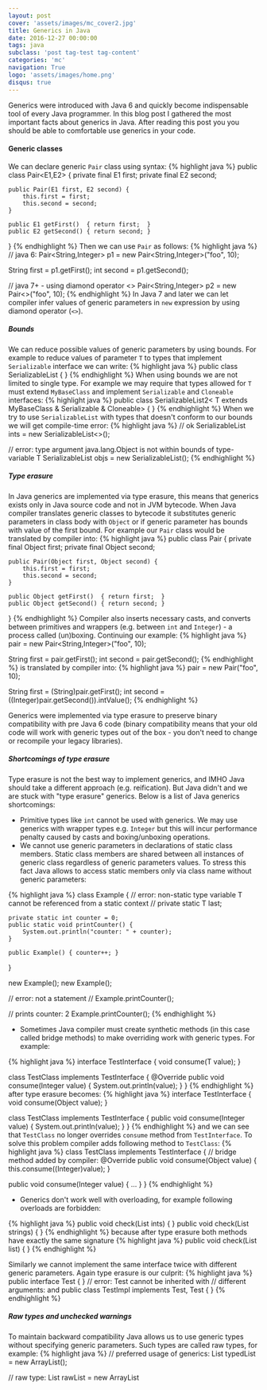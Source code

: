 ```yaml
---
layout: post
cover: 'assets/images/mc_cover2.jpg'
title: Generics in Java
date: 2016-12-27 00:00:00
tags: java 
subclass: 'post tag-test tag-content'
categories: 'mc'
navigation: True
logo: 'assets/images/home.png'
disqus: true
---
```


Generics were introduced with Java 6 and quickly
become indispensable tool of every Java programmer.
In this blog post I gathered the most important
facts about generics in Java. After reading this post you
you should be able to comfortable use generics in
your code.

#### Generic classes

We can declare generic `Pair` class using syntax:
{% highlight java %}
public class Pair<E1,E2> {
    private final E1 first;
    private final E2 second;

    public Pair(E1 first, E2 second) {
        this.first = first;
        this.second = second;
    }

    public E1 getFirst()  { return first;  }
    public E2 getSecond() { return second; }
}
{% endhighlight %}
Then we can use `Pair` as follows:
{% highlight java %}
// java 6:
Pair<String,Integer> p1 = new Pair<String,Integer>("foo", 10);
  
String first = p1.getFirst();
int second = p1.getSecond();
  
// java 7+ - using diamond operator <>
Pair<String,Integer> p2 = new Pair<>("foo", 10);
{% endhighlight %}
In Java 7 and later we can let compiler infer values of generic parameters
in `new` expression by using diamond operator (`<>`).

##### Bounds

We can reduce possible values of generic parameters by using bounds.
For example to reduce values of parameter `T` to types that
implement `Serializable` interface we can write:
{% highlight java %}
public class SerializableList<T extends Serializable> { }
{% endhighlight %}
When using bounds we are not limited to single type.
For example we may
require that types allowed for `T` must extend `MyBaseClass` and
implement `Serializable` and `Cloneable` interfaces:
{% highlight java %}
public class SerializableList2<
   T extends MyBaseClass & Serializable & Cloneable> { }
{% endhighlight %}
When we try to use `SerializableList` with types that doesn't
conform to our bounds we will get compile-time error:
{% highlight java %}
// ok
SerializableList<Integer> ints = new SerializableList<>();

// error: type argument java.lang.Object is not within bounds of type-variable T
SerializableList<Object> objs = new SerializableList<Object>();
{% endhighlight %}

##### Type erasure

In Java generics are implemented via type erasure, this means that
generics exists only in Java source code and not in JVM bytecode.
When Java compiler translates generic classes to bytecode it
substitutes generic parameters in class body with `Object`
or if generic parameter has bounds with value of the first bound.
For example our `Pair` class would be translated by compiler into:
{% highlight java %}
public class Pair {
    private final Object first;
    private final Object second;

    public Pair(Object first, Object second) {
        this.first = first;
        this.second = second;
    }

    public Object getFirst()  { return first;  }
    public Object getSecond() { return second; }
}
{% endhighlight %}
Compiler also inserts necessary casts, and converts between primitives 
and wrappers (e.g. between `int` and `Integer`) - a process
called (un)boxing. Continuing our example:
{% highlight java %}
pair = new Pair<String,Integer>("foo", 10);

String first = pair.getFirst();
int second = pair.getSecond();
{% endhighlight %}
is translated by compiler into:
{% highlight java %}
pair = new Pair("foo", 10);

String first = (String)pair.getFirst();
int second = ((Integer)pair.getSecond()).intValue();
{% endhighlight %}

Generics were implemented via type erasure to preserve binary
compatibility with pre Java 6 code (binary compatibility means that
your old code will work with generic types out of the box - you
don't need to change or recompile your legacy libraries).

##### Shortcomings of type erasure

Type erasure is not the best way to implement generics, and IMHO Java
should take a different approach (e.g. reification).
But Java didn't and we are stuck with "type erasure" generics.
Below is a list of Java generics shortcomings:

* Primitive types like `int` cannot be used with generics.
 We may use generics with wrapper types e.g. `Integer` but this
 will incur performance penalty caused by casts and boxing/unboxing operations.
* We cannot use generic parameters in declarations of static class
 members. Static class members are shared between all instances of generic
 class regardless of generic parameters values. To stress this fact
 Java allows to access static members only via class name without
 generic parameters:

{% highlight java %}
class Example<T> {
    // error: non-static type variable T cannot be referenced from a static context
    // private static T last;

    private static int counter = 0;
    public static void printCounter() {
        System.out.println("counter: " + counter);
    }

    public Example() { counter++; }
}

new Example<Integer>();
new Example<String>();

// error: not a statement
// Example<Integer>.printCounter();

// prints counter: 2
Example.printCounter();
{% endhighlight %}

* Sometimes Java compiler must create synthetic methods
 (in this case called bridge methods) to make overriding
 work with generic types. For example:

{% highlight java %}
interface TestInterface<T> {
    void consume(T value);
}

class TestClass implements TestInterface<Integer> {
    @Override
    public void consume(Integer value) {
        System.out.println(value);
    }
}
{% endhighlight %}
after type erasure becomes:
{% highlight java %}
interface TestInterface {
	void consume(Object value);
}

class TestClass implements TestInterface {
    public void consume(Integer value) {
        System.out.println(value);
    }
}
{% endhighlight %}
and we can see that `TestClass` no longer overrides
`consume` method from `TestInterface`. To solve this
problem compiler adds following method to `TestClass`:
{% highlight java %}
class TestClass implements TestInterface {
   // bridge method added by compiler:
   @Override public void consume(Object value) {
	 this.consume((Integer)value);
   }

   public void consume(Integer value) { ... }
}
{% endhighlight %}

* Generics don't work well with overloading, for example following
 overloads are forbidden:

{% highlight java %}
public void check(List<Integer> ints) { }
public void check(List<String> strings) { }
{% endhighlight %}
because after type erasure both methods have exactly the same signature
{% highlight java %}
public void check(List list) { }
{% endhighlight %}

Similarly we cannot implement the same interface twice
with different generic parameters. Again type erasure is our culprit:
{% highlight java %}
public interface Test<T> { }
// error: Test cannot be inherited with 
//	  different arguments: <Integer> and <String>
public class TestImpl 
	implements Test<Integer>, Test<String> { }
{% endhighlight %}

##### Raw types and unchecked warnings

To maintain backward compatibility Java allows us to use generic types
without specifying generic parameters. Such types are called raw types,
for example:
{% highlight java %}
// preferred usage of generics:
List<Integer> typedList = new ArrayList<Integer>();

// raw type:
List rawList = new ArrayList<Object>();
rawList.add("foo"); // unchecked warning
{% endhighlight %}
Raw types can be treated like generic types after type erasure.
Raw types should only be used to interact with legacy code.

When working with raw types compiler may generate an unchecked warning:
{% highlight nohighlight %}
warning: unchecked call to add(E) as a member of the raw type java.util.List
{% endhighlight %}
This warning means that compiler is not sure if we used generic type
correctly and in case that we didn't we should expect `ClassCastException`
at runtime. For example:
{% highlight java %}
public static void main(String[] args) {
  List<Integer> ints = new ArrayList<Integer>();

  List rawList = ints;
  legacyCode(rawList);

  int x = ints.get(0); // ClassCastException
}

public static void legacyCode(List list) {
  list.add("foo"); // unchecked warning
}
{% endhighlight %}
The problem here is that the client of `legacyCode` expected that `legacyCode`
will add integer to provided list. A simple solution is to use
`List<Object>` instead of `List<Integer>`
if `legacyCode` may add different types to list.
Notice also that line which generated unchecked warning didn't throw
any exception, exception was thrown later when the
client wanted to access list element.

We may suppress unchecked warning at the method or class level by using
`@SuppressWarnings("unchecked")` annotation.

#### Generic methods

We can declare generic method as follows:
{% highlight java %}
public static <E1,E2> Pair<E1,E2> pair(E1 first, E2 second) {
   return new Pair<E1,E2>(first, second);
}
{% endhighlight %}

Generic methods are invoked like ordinary methods:
{% highlight java %}
Pair<String,Integer> p1 = pair("foo", 10);
{% endhighlight %}
In most cases compiler will be able to infer proper values of
generic parameters. When it won't we can override compiler by
explicitly specifying generic parameters values:
{% highlight java %}
ClassName.<String,Number>staticMethod(arg1, arg2);
// or
this.<String,Integer>instanceMethod(arg1, arg2);

// syntax error:
// <String,Integer>method(arg1, arg2);
{% endhighlight %}

#### Wildcards

Let's consider method that copies elements from one list to
another:
{% highlight java %}
public static <T> void copy(List<T> dest, List<T> src) {
   for (T element: src) {
	  dest.add(element);
   }
}
{% endhighlight %}
It works perfectly with lists of integers:
{% highlight java %}
List<Integer> src = Arrays.asList(1,2,3);
List<Integer> dest = new ArrayList<>();
copy(dest, src);
{% endhighlight %}
But fails when we want to copy integers to list of numbers:
{% highlight java %}
List<Integer> src = Arrays.asList(1,2,3);
List<Number> nums = new ArrayList<>();
// error: method cannot be applied to given types
copy(nums, src);
{% endhighlight %}
We may fix method by adding second generic parameter:
{% highlight java %}
public static <D,S extends D>
void copy(List<D> dest, List<S> src) {
   for (S element: src) {
	  dest.add(element);
   }
}
{% endhighlight %}
This is so common situation that Java introduces a shortcut:
{% highlight java %}
public static <T> void copy(List<T> dest, List<? extends T> src) {
  for (T element: src) {
	  dest.add(element);
  }
}
{% endhighlight %}
Type `List<? extends T>` means that this is a list of elements that
extends or implements type `T`.

Wildcards allows us to reduce number of required generic parameters and
made method declarations more clear, for example:
{% highlight java %}
public static <T> boolean isNullOrEmpty(Collection<T> coll) {
  return coll == null || coll.isEmpty();
}

public static boolean isNullOrEmptyWildcards(Collection<?> coll) {
  return coll == null || coll.isEmpty();
}
{% endhighlight %}
Here `Collections<?>` means collection of elements of some certain type 
e.g. this may be
`Collection<Object>` or `Collection<MyClass>`.

##### super bound

`super` bound may be used only with wildcards.
`super` bound restricts values of wildcard to given class
and all of its superclasses, for example method:
{% highlight java %}
void process(List<? super Integer> list) { }
{% endhighlight %}
can only be used with `List<Integer>`, `List<Number>` and `List<Object>`.
Calling method with `List<String>` results in compile time error.

While `extends` bound is useful when we want to get values
from generic type instance,
`super` bound is needed when we want to pass values to generic type instance.
For example:
{% highlight java %}
static <T> void produceConsume(
	  Producer<? extends T> producer,
	  Consumer<? super T> consumer)
{
  for(;;) {
	  T value = producer.produce();
	  consumer.consume(value);
  }
}
{% endhighlight %}
Here `Producer` may produce type `T` or more derived type, and `Consumer`
may consume type `T` or more general type e.g. `Object`. Thanks to
wildcards we may use `produceConsume` with `Producer<Integer>` and
`Consumer<Object>`.

NOTE: Java compiler tries to infer the most specific type for
generic parameters. In call to `produceConsume` with `Producer<Integer>`
and `Consumer<Object>` `Integer` will be used as `T` parameter value.

##### Wildcard capture

Let's say that we want to create a method that swaps elements of
the list, we may write:
{% highlight java %}
public static void swap(List<?> list, int i1, int i2) {
   // doesn't compile
   ? tmp = list.get(i1);
   list.set(i1, list.get(i2));
   list.set(i2, tmp);
}
{% endhighlight %}
Unfortunately above code doesn't compile. We may either
introduce generic parameter to method signature or create
a helper method with generic parameter that 
will "capture" wildcard value:
{% highlight java %}
public static void swap(List<?> list, int i1, int i2) {
   swapImpl(list, i1, i2);
}
private static <T> void swapImpl(List<T> list, int i1, int i2) {
   T tmp = list.get(i1);
   list.set(i1, list.get(i2));
   list.set(i2, tmp);
}
{% endhighlight %}

Introducing generic parameter is always better solution than
using wildcard capture. I only mention above technique because
it is often used in Java Collection Framework.

#### Covariance and contravariance

With Java arrays we may write:
{% highlight java %}
String[] strings = { "foo", "bar" };
Object[] objects = strings;
{% endhighlight %}
We say that Java arrays are covariant.

Generics in Java are invariant this means that below
code doesn't compile:
{% highlight java %}
List<String> strings = Arrays.asList("foo", "bar");
// error: incompatible types
List<Object> objects = strings;
{% endhighlight %}
We must tread `List<String>` and `List<Object>` as two
distinct types.

Still we may use wildcards to refer to either
`List<String>` or `List<Object>`:
{% highlight java %}
List<String> strings = Arrays.asList("foo", "bar");
List<Object> objects = Arrays.asList(true, 1, "foo");

List<?> list = strings;
list = objects;
{% endhighlight %}
`List<?>` should be treated as superclass of any `List<T>`,
because it represents list of objects of some certain type.

We can't do much with `List<?>`, we can only get `Objects` from it,
add `null`s and ask for size (operations allowed for any list):
{% highlight java %}
List<?> list = strings;

list.add(null);
Object value = list.get(0);
list.size();
{% endhighlight %}
Operations on `List<?>` are limited because we don't know what types list contains.
We may limit range of possible types with bounds thus gaining
more functionality:
{% highlight java %}
List<? extends Number> numbers = Arrays.asList(1.2, 3.5);
Number num = numbers.get(0);
{% endhighlight %}
Now compiler knows that list elements are at least numbers so
we may assign result of `get()` to variable of type `Number`.
Still we are not able to put anything beyond `null` into list,
because we don't know if this is a list of doubles or a list of integers.

When we want to add elements to list we should use `super` bound:
{% highlight java %}
List<? super Number> numbers =
   new ArrayList<Object>(Arrays.asList("foo", true));

numbers.add(3);
numbers.add(3.2);
{% endhighlight %}
Now compiler knows that list holds numbers or elements more general
than numbers e.g. objects, so adding number to list is safe.

#### How to use generic types with `instanceof` and `class` 

Because of type erasure types `List<Object>` and `List<Integer>` are
indistinguishable to JVM. To check if value is instance of `List` we
may write:
{% highlight java %}
Object value = new ArrayList<Integer>();

if (value instanceof List<?>) {
   // do something
}
{% endhighlight %}
Similarly types `List<Object>` and `List<Integer>` are represented
by the same class token:
{% highlight java %}
List<Integer> integers = new ArrayList<Integer>();
List<Object> objects = new ArrayList<Object>();

Class<? extends List> integersClazz = integers.getClass();
Class<? extends List> objectsClazz = objects.getClass();
Class<ArrayList> arrayListClazz = ArrayList.class;

// true
System.out.println(integersClazz.equals(objectsClazz));
// true
System.out.println(integersClazz.equals(arrayListClazz));
{% endhighlight %}
Notice that in instance test we should use type with wildcard (`List<?>`) but to
get class token we should use raw type (`ArrayList.class`).

#### Generics and arrays

Let's consider this innocent looking code:
{% highlight java %}
public static <T> T[] toArray(T v1) {
  T[] array = (T[]) new Object[1]; // unchecked warning
  array[0] = v1;
  return array;
}
{% endhighlight %}
Calling this method results in `ClassCastException`:
{% highlight java %}
String[] s = toArray("foo"); // class cast exception
{% endhighlight %}
Because we cannot assign `Object[]` instance to `String[]` variable.
The source of the trouble is type erasure again.
Because value of parameter `T` is not accessible at runtime
we don't know what array we should create - should it be array of
objects or maybe array of strings. We may fix this method by passing
additional parameter that will represent required type of array elements:
{% highlight java %}
public static <T> T[] toArray(T v1, Class<T> type) {
  T[] array = (T[]) Array.newInstance(type, 1);
  array[0] = v1;
  return array;
}

String[] s = toArray("foo", String.class);
{% endhighlight %}
Now method works as expected but is cumbersome to use.

Another problem with arrays and generics is that we cannot
create array with generic elements - type erasure is culprit again:
{% highlight java %}
// error: generic array creation
// List<Integer>[] lists = new List<Integer>[3];

List<Integer>[] lists = (List<Integer>[]) new List[3];
{% endhighlight %}
To create array of generic types we must use raw type and cast.

To sum up: you should avoid mixing arrays and generics.

#### Generics and varargs

Java varargs methods are implemented using arrays, when we try
to use varargs with generics:
{% highlight java %}
public static <T> List<T> concat(List<? extends T>... lists) {
   List<T> concatenated = new ArrayList<T>();

   for (List<? extends T> l: lists) {
	  concatenated.addAll(l);
   }

   return concatenated;
}
{% endhighlight %}
compiler issues a warning:
{% highlight nohighlight %}
warning: unchecked generic array creation for varargs parameter
{% endhighlight %}
Generic varargs suffer from the same problems as generic arrays.
If we are sure that our code is safe,
we may use `@SafeVarargs` annotation to suppress this warning.

#### Additional resources

If you want to know more about generics check resources below:

* [Java Generics and Collections: Speed Up the Java Development Process](http://a.co/5oMY1hY)
* [Java Generics FAQ](http://www.angelikalanger.com/GenericsFAQ/JavaGenericsFAQ.html)


